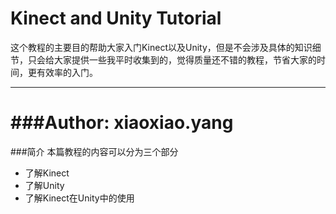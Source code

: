 Kinect and Unity Tutorial
====================================
这个教程的主要目的帮助大家入门Kinect以及Unity，但是不会涉及具体的知识细节，只会给大家提供一些我平时收集到的，觉得质量还不错的教程，节省大家的时间，更有效率的入门。
***********
###Author: xiaoxiao.yang
===================================

###简介
本篇教程的内容可以分为三个部分
* 了解Kinect
* 了解Unity
* 了解Kinect在Unity中的使用
